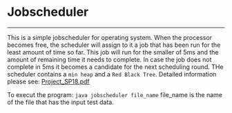 # Jobscheduler
----

This is a simple jobscheduler for operating system. When the processor becomes free, the scheduler will assign to it a job that has been run for the least amount of time so far. This job will run for the smaller of 5ms and the amount of remaining time it needs to complete. In case the job does not complete in 5ms it becomes a candidate for the next scheduling round. THe scheduler contains a `min heap` and a `Red Black Tree`. Detailed information please see: [Project_SP18.pdf](https://github.com/tangni31/data-structure/blob/master/jobscheduler/Project_SP18.pdf)  
 
To execut the program: `java jobscheduler file_name`   file_name is the name of the file that has the input test data.
